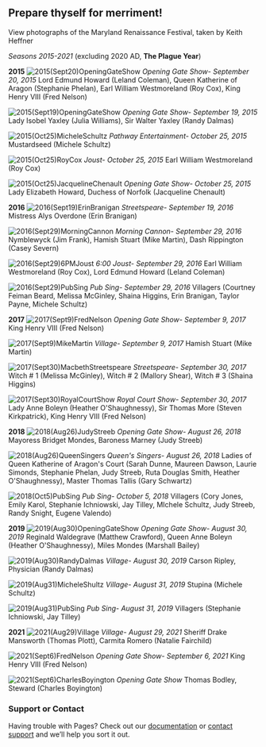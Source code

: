 ## Prepare thyself for merriment!

View photographs of the Maryland Renaissance Festival, taken by Keith Heffner

*Seasons 2015-2021* (excluding 2020 AD, **The Plague Year**)


**2015**
![2015(Sept20)OpeningGateShow](https://user-images.githubusercontent.com/103908759/168369871-3a58ccea-4389-4629-8f73-cf597b7787f9.jpg)
*Opening Gate Show- September 20, 2015*
Lord Edmund Howard (Leland Coleman), Queen Katherine of Aragon (Stephanie Phelan), Earl William Westmoreland (Roy Cox), King Henry VIII (Fred Nelson)

![2015(Sept19)OpeningGateShow](https://user-images.githubusercontent.com/103908759/168373167-ec03fea7-52e5-4d02-abe3-a81fbc9e90d5.jpg)
*Opening Gate Show- September 19, 2015*
Lady Isobel Yaxley (Julia Williams), Sir Walter Yaxley (Randy Dalmas)

![2015(Oct25)MicheleSchultz](https://user-images.githubusercontent.com/103908759/168347037-95586731-76f8-4607-a9ec-c59f47725b5e.jpg)
*Pathway Entertainment- October 25, 2015*
Mustardseed (Michele Schultz)

![2015(Oct25)RoyCox](https://user-images.githubusercontent.com/103908759/168355584-3c455bc0-cf7f-4408-8057-a40defb1f880.jpg)
*Joust- October 25, 2015*
Earl William Westmoreland (Roy Cox)

![2015(Oct25)JacquelineChenault](https://user-images.githubusercontent.com/103908759/168356715-5009af72-940a-40f2-8ba3-79963d8869bf.jpg)
*Opening Gate Show- October 25, 2015*    
 Lady Elizabeth Howard, Duchess of Norfolk (Jacqueline Chenault)

**2016**
![2016(Sept19)ErinBranigan](https://user-images.githubusercontent.com/103908759/168373989-696a1cc9-5f69-4792-8d38-ab4bd9855b73.jpg)
*Streetspeare- September 19, 2016*
Mistress Alys Overdone (Erin Branigan)

![2016(Sept29)MorningCannon](https://user-images.githubusercontent.com/103908759/168374118-23f8e8cd-0be0-42ce-a5a5-5627573c1411.jpg)
*Morning Cannon- September 29, 2016*
Nymblewyck (Jim Frank), Hamish Stuart (Mike Martin), Dash Rippington (Casey Severn)

![2016(Sept29)6PMJoust](https://user-images.githubusercontent.com/103908759/168374517-475b4fbe-d735-4cde-abe9-678ab14ec972.jpg)
*6:00 Joust- September 29, 2016*
Earl William Westmoreland (Roy Cox), Lord Edmund Howard (Leland Coleman)

![2016(Sept29)PubSing](https://user-images.githubusercontent.com/103908759/168374657-e7148849-ff04-4933-ac40-924c7bce0306.jpg)
*Pub Sing- September 29, 2016*
Villagers (Courtney Feiman Beard, Melissa McGinley, Shaina Higgins, Erin Branigan, Taylor Payne, Michele Schultz)

**2017**
![2017(Sept9)FredNelson](https://user-images.githubusercontent.com/103908759/168375017-c82fe081-71b5-43df-bd1f-f50e713f9aa7.jpg)
*Opening Gate Show- September 9, 2017*
King Henry VIII (Fred Nelson)

![2017(Sept9)MikeMartin](https://user-images.githubusercontent.com/103908759/168375448-419c89de-6a43-4bbb-bd1e-d37364f12940.jpg)
*Village- September 9, 2017*
Hamish Stuart (Mike Martin)

![2017(Sept30)MacbethStreetspeare](https://user-images.githubusercontent.com/103908759/168375548-a2f64757-d7dc-40b0-9429-b496140ca80c.jpg)
*Streetspeare- September 30, 2017*
Witch # 1 (Melissa McGinley), Witch # 2 (Mallory Shear), Witch # 3 (Shaina Higgins)

![2017(Sept30)RoyalCourtShow](https://user-images.githubusercontent.com/103908759/168375687-0574269b-393c-473d-b865-89d69649141c.jpg)
*Royal Court Show- September 30, 2017*
Lady Anne Boleyn (Heather O'Shaughnessy), Sir Thomas More (Steven Kirkpatrick), King Henry VIII (Fred Nelson)

**2018**
![2018(Aug26)JudyStreeb](https://user-images.githubusercontent.com/103908759/168375996-5fc204a9-44a9-4bae-964f-8aab3244cce3.jpg)
*Opening Gate Show- August 26, 2018*
Mayoress Bridget Mondes, Baroness Marney (Judy Streeb)

![2018(Aug26)QueenSingers](https://user-images.githubusercontent.com/103908759/168376082-d47714e3-88fa-45d6-9e05-28bb0095b56f.jpg)
*Queen's Singers- August 26, 2018*
Ladies of Queen Katherine of Aragon's Court (Sarah Dunne, Maureen Dawson, Laurie Simonds, Stephanie Phelan, Judy Streeb, Ruta Douglas Smith, Heather O'Shaughnessy), Master Thomas Tallis (Gary Schwartz)

![2018(Oct5)PubSing](https://user-images.githubusercontent.com/103908759/168376255-c45bbd84-5d02-46b7-b8cb-3cd1c7eef771.jpg)
*Pub Sing- October 5, 2018*
Villagers (Cory Jones, Emily Karol, Stephanie Ichniowski, Jay Tilley, MIchele Schultz, Judy Streeb, Randy Snight, Eugene Valendo)

**2019**
![2019(Aug30)OpeningGateShow](https://user-images.githubusercontent.com/103908759/168376471-58c2d857-3985-4626-b2e6-1f295cdce992.jpg)
*Opening Gate Show- August 30, 2019*
Reginald Waldegrave (Matthew Crawford), Queen Anne Boleyn (Heather O'Shaughnessy), Miles Mondes (Marshall Bailey)

![2019(Aug30)RandyDalmas](https://user-images.githubusercontent.com/103908759/168376652-b73b040c-4a99-4f11-89af-a29d8cabe6ed.jpg)
*Village- August 30, 2019*
Carson Ripley, Physician (Randy Dalmas)

![2019(Aug31)MicheleShultz](https://user-images.githubusercontent.com/103908759/168376781-6aa47c52-79c7-43c2-971d-4b085167987f.jpg)
*Village- August 31, 2019*
Stupina (Michele Schultz)

![2019(Aug31)PubSing](https://user-images.githubusercontent.com/103908759/168376845-0472b62c-3ed6-4c55-be89-f78128a815cd.jpg)
*Pub Sing- August 31, 2019*
Villagers (Stephanie Ichniowski, Jay Tilley)

**2021**
![2021(Aug29)Village](https://user-images.githubusercontent.com/103908759/168376998-a15ea2fc-3008-4064-ac0e-e826660867ea.jpg)
*Village- August 29, 2021*
Sheriff Drake Mansworth (Thomas Plott), Carmita Romero (Natalie Fairchild)

![2021(Sept6)FredNelson](https://user-images.githubusercontent.com/103908759/168377201-72b6b23e-22f0-45e6-8c19-886e9dbcca72.jpg)
*Opening Gate Show- September 6, 2021*
King Henry VIII (Fred Nelson)

![2021(Sept6)CharlesBoyington](https://user-images.githubusercontent.com/103908759/168377303-15e7e7a2-f816-41db-a4fa-c071756bc2f7.jpg)
*Opening Gate Show*
Thomas Bodley, Steward (Charles Boyington)
























### Support or Contact

Having trouble with Pages? Check out our [documentation](https://docs.github.com/categories/github-pages-basics/) or [contact support](https://support.github.com/contact) and we’ll help you sort it out.

